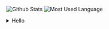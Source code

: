 ![Github Stats](https://github-readme-stats.vercel.app/api?username=GeeKidult&show_icons=true&theme=radical)
![Most Used Language](https://github-readme-stats.vercel.app/api/top-langs/?username=GeeKidult)

<details>
 <summary>Hello</summary>
 ...World...
</details>

